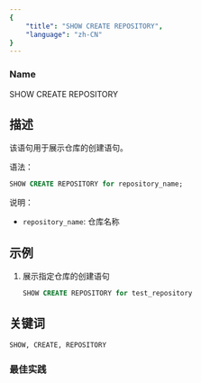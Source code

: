```yaml
---
{
    "title": "SHOW CREATE REPOSITORY",
    "language": "zh-CN"
}
---
```


<!--
Licensed to the Apache Software Foundation (ASF) under one
or more contributor license agreements.  See the NOTICE file
distributed with this work for additional information
regarding copyright ownership.  The ASF licenses this file
to you under the Apache License, Version 2.0 (the
"License"); you may not use this file except in compliance
with the License.  You may obtain a copy of the License at

  http://www.apache.org/licenses/LICENSE-2.0

Unless required by applicable law or agreed to in writing,
software distributed under the License is distributed on an
"AS IS" BASIS, WITHOUT WARRANTIES OR CONDITIONS OF ANY
KIND, either express or implied.  See the License for the
specific language governing permissions and limitations
under the License.
-->



### Name

SHOW CREATE REPOSITORY

## 描述

该语句用于展示仓库的创建语句。

语法：

```sql
SHOW CREATE REPOSITORY for repository_name;
```

说明：
- `repository_name`: 仓库名称

## 示例

1. 展示指定仓库的创建语句

   ```sql
   SHOW CREATE REPOSITORY for test_repository
   ```

## 关键词

    SHOW, CREATE, REPOSITORY

### 最佳实践

